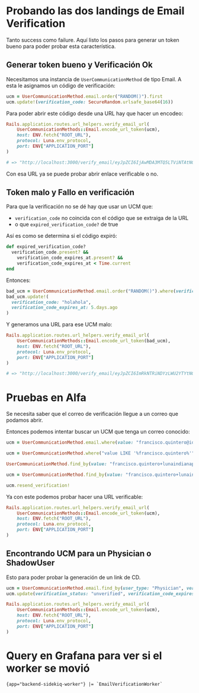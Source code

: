# Probando las dos landings de Email Verification

Tanto success como failure. Aquí listo los pasos para generar un token bueno para poder probar esta característica.

## Generar token bueno y Verificación Ok

Necesitamos una instancia de `UserCommunicationMethod` de tipo Email. A esta le asignamos un código de verificación:
```ruby
ucm = UserCommunicationMethod.email.order("RANDOM()").first
ucm.update!(verification_code: SecureRandom.urlsafe_base64(16))
```

Para poder abrir este código desde una URL hay que hacer un encodeo:
```ruby
Rails.application.routes.url_helpers.verify_email_url(
	UserCommunicationMethods::Email.encode_url_token(ucm),
	host: ENV.fetch("ROOT_URL"),
	protocol: Luna.env_protocol,
	port: ENV["APPLICATION_PORT"]
)

# => "http://localhost:3000/verify_email/eyJpZCI6IjAwMDA3MTQ5LTViNTAtNGQ0Mi05MDBlLTFlYmFjYTQxZDA1NiIsImNvZGUiOiJMQzJVMnR5OTdLQmt0Uk9RUUxPTjZBIn0="
```

Con esa URL ya se puede probar abrir enlace verificable o no.

## Token malo y Fallo en verificación

Para que la verificación no se dé hay que usar un UCM que:

- `verification_code` no coincida con el código que se extraiga de la URL
- o que `expired_verification_code?` de true

Así es como se determina si el código expiró:
```ruby
def expired_verification_code?
  verification_code.present? &&
    verification_code_expires_at.present? &&
	verification_code_expires_at < Time.current
end
```

Entonces:

```ruby
bad_ucm = UserCommunicationMethod.email.order("RANDOM()").where(verification_status: "unverified").first
bad_ucm.update!(
  verification_code: "holahola",
  verification_code_expires_at: 5.days.ago
)
```

Y generamos una URL para ese UCM malo:
```ruby
Rails.application.routes.url_helpers.verify_email_url(
	UserCommunicationMethods::Email.encode_url_token(bad_ucm),
	host: ENV.fetch("ROOT_URL"),
	protocol: Luna.env_protocol,
	port: ENV["APPLICATION_PORT"]
)

# => "http://localhost:3000/verify_email/eyJpZCI6ImRkNTRiNDYzLWU2YTYtNGYxNC04ODVlLTU1MzVmY2M4YjVkMCIsImNvZGUiOiJ0aTU5a3JlVzdsYVpuelRGbHZJVTRnIn0="
```

# Pruebas en Alfa

Se necesita saber que el correo de verificación llegue a un correo que podamos abrir.

Entonces podemos intentar buscar un UCM que tenga un correo conocido:
```ruby
ucm = UserCommunicationMethod.email.where(value: "francisco.quintero@ideaware.co").first
```

```ruby
ucm = UserCommunicationMethod.where("value LIKE '%francisco.quintero%'")

UserCommunicationMethod.find_by(value: "francisco.quintero+lunaindianapolis@ideaware.co").update(verification_status: "unverified")

ucm = UserCommunicationMethod.find_by(value: "francisco.quintero+lunaindianapolis@ideaware.co")

ucm.resend_verification!
```

Ya con este podemos probar hacer una URL verificable:
```ruby
Rails.application.routes.url_helpers.verify_email_url(
	UserCommunicationMethods::Email.encode_url_token(ucm),
	host: ENV.fetch("ROOT_URL"),
	protocol: Luna.env_protocol,
	port: ENV["APPLICATION_PORT"]
)
```

## Encontrando UCM para un Physician o ShadowUser

Esto para poder probar la generación de un link de CD.

```ruby
ucm = UserCommunicationMethod.email.find_by(user_type: "Physician", verification_status: "unverified")
ucm.update(verification_status: "unverified", verification_code_expires_at: nil)

Rails.application.routes.url_helpers.verify_email_url(
	UserCommunicationMethods::Email.encode_url_token(ucm),
	host: ENV.fetch("ROOT_URL"),
	protocol: Luna.env_protocol,
	port: ENV["APPLICATION_PORT"]
)
```


# Query en Grafana para ver si el worker se movió

```
{app="backend-sidekiq-worker"} |= `EmailVerificationWorker`
```